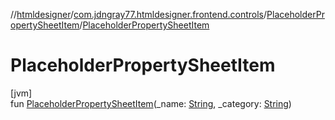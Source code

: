 //[htmldesigner](../../../index.md)/[com.jdngray77.htmldesigner.frontend.controls](../index.md)/[PlaceholderPropertySheetItem](index.md)/[PlaceholderPropertySheetItem](-placeholder-property-sheet-item.md)

# PlaceholderPropertySheetItem

[jvm]\
fun [PlaceholderPropertySheetItem](-placeholder-property-sheet-item.md)(_name: [String](https://kotlinlang.org/api/latest/jvm/stdlib/kotlin/-string/index.html), _category: [String](https://kotlinlang.org/api/latest/jvm/stdlib/kotlin/-string/index.html))
